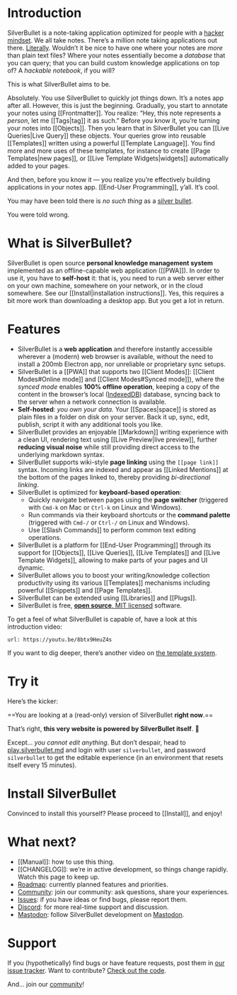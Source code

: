 # Introduction
SilverBullet is a note-taking application optimized for people with a [hacker mindset](https://en.wikipedia.org/wiki/Hacker). We all take notes. There’s a million note taking applications out there. [Literally](https://www.noteapps.ca/). Wouldn’t it be nice to have one where your notes are _more_ than plain text files? Where your notes essentially become a _database_ that you can query; that you can build custom knowledge applications on top of? A _hackable notebook_, if you will?

This is what SilverBullet aims to be.

Absolutely. You use SilverBullet to quickly jot things down. It’s a notes app after all. However, this is just the beginning. Gradually, you start to annotate your notes using [[Frontmatter]]. You realize: “Hey, this note represents a _person_, let me [[Tags|tag]] it as such.” Before you know it, you’re turning your notes into [[Objects]]. Then you learn that in SilverBullet you can [[Live Queries|Live Query]] these objects. Your queries grow into reusable [[Templates]] written using a powerful [[Template Language]]. You find more and more uses of these templates, for instance to create [[Page Templates|new pages]], or [[Live Template Widgets|widgets]] automatically added to your pages.

And then, before you know it — you realize you’re effectively building applications in your notes app. [[End-User Programming]], y’all. It’s cool.

You may have been told there is _no such thing_ as a [silver bullet](https://en.wikipedia.org/wiki/Silver_bullet).

You were told wrong.

# What is SilverBullet?
SilverBullet is open source **personal knowledge management system** implemented as an offline-capable web application ([[PWA]]). In order to use it, you have to **self-host** it: that is, you need to run a web server either on your own machine, somewhere on your network, or in the cloud somewhere. See our [[Install|installation instructions]]. Yes, this requires a bit more work than downloading a desktop app. But you get a lot in return.

# Features
* SilverBullet is a **web application** and therefore instantly accessible wherever a (modern) web browser is available, without the need to install a 200mb Electron app, nor unreliable or proprietary sync setups.
* SilverBullet is a [[PWA]] that supports two [[Client Modes]]: [[Client Modes#Online mode]] and [[Client Modes#Synced mode]]), where the _synced mode_ enables **100% offline operation**, keeping a copy of the content in the browser’s local ([IndexedDB](https://developer.mozilla.org/en-US/docs/Web/API/IndexedDB_API)) database, syncing back to the server when a network connection is available.
* **Self-hosted**: _you own your data_. Your [[Spaces|space]] is stored as plain files in a folder on disk on your server. Back it up, sync, edit, publish, script it with any additional tools you like.
* SilverBullet provides an enjoyable [[Markdown]] writing experience with a clean UI, rendering text using [[Live Preview|live preview]], further **reducing visual noise** while still providing direct access to the underlying markdown syntax.
* SilverBullet supports wiki-style **page linking** using the `[[page link]]` syntax. Incoming links are indexed and appear as [[Linked Mentions]] at the bottom of the pages linked to, thereby providing _bi-directional linking_.
* SilverBullet is optimized for **keyboard-based operation**:
  * Quickly navigate between pages using the **page switcher** (triggered with `Cmd-k` on Mac or `Ctrl-k` on Linux and Windows).
  * Run commands via their keyboard shortcuts or the **command palette** (triggered with `Cmd-/` or `Ctrl-/` on Linux and Windows).
  * Use [[Slash Commands]] to perform common text editing operations.
* SilverBullet is a platform for [[End-User Programming]] through its support for [[Objects]], [[Live Queries]], [[Live Templates]] and [[Live Template Widgets]], allowing to make parts of your pages and UI dynamic.
* SilverBullet allows you to boost your writing/knowledge collection productivity using its various [[Templates]] mechanisms including powerful [[Snippets]] and [[Page Templates]].
* SilverBullet can be extended using [[Libraries]] and [[Plugs]].
* SilverBullet is free, [**open source**, MIT licensed](https://github.com/silverbulletmd/silverbullet) software.

To get a feel of what SilverBullet is capable of, have a look at this introduction video:

```embed
url: https://youtu.be/8btx9HeuZ4s
```
If you want to dig deeper, there’s another video on [the template system](https://www.youtube.com/watch?v=ZiM1RM0DCgo).


# Try it
Here’s the kicker:

==You are looking at a (read-only) version of SilverBullet **right now**.==

That’s right, **this very website is powered by SilverBullet itself**. 🤯

Except... _you cannot edit anything_. But don’t despair, head to [play.silverbullet.md](https://play.silverbullet.md) and login with user `silverbullet`, and password `silverbullet` to get the editable experience (in an environment that resets itself every 15 minutes).

# Install SilverBullet
Convinced to install this yourself? Please proceed to [[Install]], and enjoy!

# What next?
* [[Manual]]: how to use this thing.
* [[CHANGELOG]]: we’re in active development, so things change rapidly. Watch this page to keep up.
* [Roadmap](https://github.com/orgs/silverbulletmd/projects/2/views/1): currently planned features and priorities.
* [Community](https://community.silverbullet.md): join our community: ask questions, share your experiences.
* [Issues](https://github.com/silverbulletmd/silverbullet/issues): if you have ideas or find bugs, please report them.
* [Discord](https://discord.gg/EvXbFucTxn): for more real-time support and discussion.
* [Mastodon](https://fosstodon.org/@silverbulletmd): follow SilverBullet development on [Mastodon](https://joinmastodon.org/).


# Support
If you (hypothetically) find bugs or have feature requests, post them in [our issue tracker](https://github.com/silverbulletmd/silverbullet/issues). Want to contribute? [Check out the code](https://github.com/silverbulletmd/silverbullet).

And... join our [community](https://community.silverbullet.md/)!